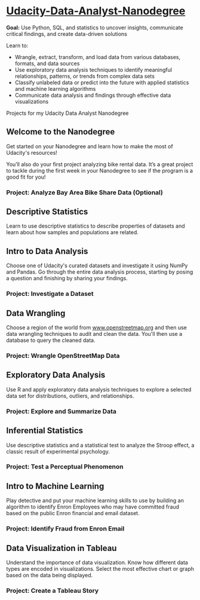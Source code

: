 # [Udacity-Data-Analyst-Nanodegree](https://www.udacity.com/course/data-analyst-nanodegree--nd002) 
**Goal:** Use Python, SQL, and statistics to uncover insights, communicate critical findings, and create data-driven solutions

Learn to:
* Wrangle, extract, transform, and load data from various databases, formats, and data
sources
* Use exploratory data analysis techniques to identify meaningful relationships, patterns,
or trends from complex data sets
* Classify unlabeled data or predict into the future with applied statistics and machine
learning algorithms
* Communicate data analysis and findings through effective data visualizations

Projects for my Udacity Data Analyst Nanodegree

## Welcome to the Nanodegree
Get started on your Nanodegree and learn how to make the most of Udacity's resources!

You’ll also do your first project analyzing bike rental data. It’s a great project to tackle during the first week in your Nanodegree to see if the program is a good fit for you!

### Project: Analyze Bay Area Bike Share Data (Optional)

## Descriptive Statistics
Learn to use descriptive statistics to describe properties of datasets and learn about how samples and populations are related.

## Intro to Data Analysis
Choose one of Udacity's curated datasets and investigate it using NumPy and Pandas. Go through the entire data analysis process, starting by posing a question and finishing by sharing your findings.

### Project: Investigate a Dataset

## Data Wrangling
Choose a region of the world from www.openstreetmap.org and then use data wrangling techniques to audit and clean the data. You'll then use a database to query the cleaned data.

### Project: Wrangle OpenStreetMap Data

## Exploratory Data Analysis
Use R and apply exploratory data analysis techniques to explore a selected data set for distributions, outliers, and relationships.

### Project: Explore and Summarize Data

## Inferential Statistics
Use descriptive statistics and a statistical test to analyze the Stroop effect, a classic result of experimental psychology.

### Project: Test a Perceptual Phenomenon

## Intro to Machine Learning
Play detective and put your machine learning skills to use by building an algorithm to identify Enron Employees who may have committed fraud based on the public Enron financial and email dataset.

### Project: Identify Fraud from Enron Email

## Data Visualization in Tableau
Understand the importance of data visualization. Know how different data types are encoded in visualizations. Select the most effective chart or graph based on the data being displayed.

### Project: Create a Tableau Story
